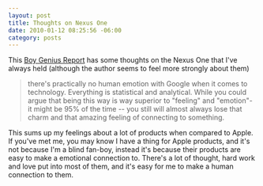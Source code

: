 ```yaml
--- 
layout: post
title: Thoughts on Nexus One
date: 2010-01-12 08:25:56 -06:00
category: posts
---
```

This [Boy Genius Report][1] has some thoughts on the Nexus One that I've always held (although the author seems to feel more strongly about them) 

>there's practically no human emotion with Google when it comes to technology. Everything is statistical and analytical. While you could argue that being this way is way superior to "feeling" and "emotion"- it might be 95% of the time -- you still will almost always lose that charm and that amazing feeling of connecting to something.

This sums up my feelings about a lot of products when compared to Apple.  If you've met me, you may know I have a thing for Apple products, and it's not because I'm a blind fan-boy, instead it's because their products are easy to make a emotional connection to.  There's a lot of thought, hard work and love put into most of them, and it's easy for me to make a human connection to them.


[1]: http://www.boygeniusreport.com/2010/01/09/google-android-personal-thoughts/ "Google Android Personal Thoughts" 
